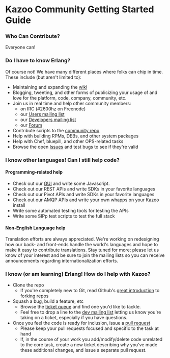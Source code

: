 Kazoo Community Getting Started Guide
=====

### Who Can Contribute?

Everyone can!

### Do I have to know Erlang?

Of course not! We have many different places where folks can chip in time. These include (but aren't limited to):
* Maintaining and expanding the [wiki](https://wiki.2600hz.com)
* Blogging, tweeting, and other forms of publicizing your usage of and love for the platform, code, company, community, etc.
* Join us in real time and help other community members:
  * on IRC (#2600hz on Freenode)
  * our [Users mailing list](https://groups.google.com/forum/?fromgroups#!forum/2600hz-users)
  * our [Developers mailing list](https://groups.google.com/forum/?fromgroups#!forum/2600hz-dev)
  * our [Forum](http://forum.2600hz.com/)
* Contribute scripts to the [community repo](https://github.com/2600hz/community-scripts)
* Help with building RPMs, DEBs, and other system packages
* Help with Chef, bluepill, and other OPS-related tasks
* Browse the open [Issues](https://2600hz.atlassian.net/browse/KAZOO) and test bugs to see if they're valid

### I know other languages! Can I still help code?

#### Programming-related help

* Check out our [GUI](https://github.com/2600hz/kazoo_ui) and write some Javascript.
* Check out our REST APIs and write SDKs in your favorite languages
* Check out our Pivot APIs and write SDKs in your favorite languages
* Check out our AMQP APIs and write your own whapps on your Kazoo install
* Write some automated testing tools for testing the APIs
* Write some SIPp test scripts to test the full stack

#### Non-English Language help

Translation efforts are always appreciated. We're working on redesigning how our back- and front-ends handle the world's languages and hope to make it easy to contribute translations. Stay tuned for more; please let us know of your interest and be sure to join the mailing lists so you can receive announcements regarding internationalization efforts.

### I know (or am learning) Erlang! How do I help with Kazoo?

* Clone the repo
  * If you're completely new to Git, read Github's [great introduction](https://help.github.com/articles/fork-a-repo) to forking repos
* Squash a bug, build a feature, etc
  * Browse the [ticket queue](https://2600hz.atlassian.net/browse/KAZOO) and find one you'd like to tackle.
  * Feel free to drop a line to the [dev mailing list](https://groups.google.com/forum/?fromgroups#!forum/2600hz-dev) letting us know you're taking on a ticket, especially if you have questions.
* Once you feel the code is ready for inclusion, issue a [pull request](https://help.github.com/articles/using-pull-requests)
  * Please keep your pull requests focused and specific to the task at hand
  * If, in the course of your work you add/modify/delete code unrelated to the core task, create a new ticket describing why you've made these additional changes, and issue a separate pull request.

